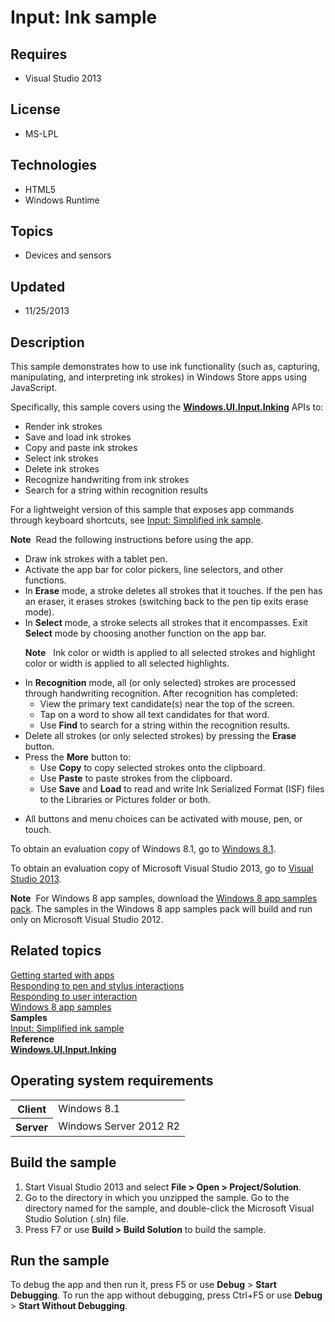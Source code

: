 # Input: Ink sample
## Requires
- Visual Studio 2013
## License
- MS-LPL
## Technologies
- HTML5
- Windows Runtime
## Topics
- Devices and sensors
## Updated
- 11/25/2013
## Description

<div id="mainSection">
<p></p>
<p>This sample demonstrates how to use ink functionality (such as, capturing, manipulating, and interpreting ink strokes) in Windows Store apps using JavaScript.
</p>
<p>Specifically, this sample covers using the <a href="http://msdn.microsoft.com/library/windows/apps/br208524">
<b>Windows.UI.Input.Inking</b></a> APIs to:</p>
<ul>
<li>Render ink strokes </li><li>Save and load ink strokes </li><li>Copy and paste ink strokes </li><li>Select ink strokes </li><li>Delete ink strokes </li><li>Recognize handwriting from ink strokes </li><li>Search for a string within recognition results </li></ul>
<p></p>
For a lightweight version of this sample that exposes app commands through keyboard shortcuts, see
<a href="http://go.microsoft.com/fwlink/p/?linkid=246570">Input: Simplified ink sample</a>.
<p></p>
<p class="note"><b>Note</b>&nbsp;&nbsp;Read the following instructions before using the app.</p>
<ul>
<li>Draw ink strokes with a tablet pen. </li><li>Activate the app bar for color pickers, line selectors, and other functions. </li><li>In <b>Erase</b> mode, a stroke deletes all strokes that it touches. If the pen has an eraser, it erases strokes (switching back to the pen tip exits erase mode).
</li><li>In <b>Select</b> mode, a stroke selects all strokes that it encompasses. Exit
<b>Select</b> mode by choosing another function on the app bar.
<p class="note"><b>Note</b>&nbsp;&nbsp; Ink color or width is applied to all selected strokes and highlight color or width is applied to all selected highlights.
</p>
</li><li>In <b>Recognition</b> mode, all (or only selected) strokes are processed through handwriting recognition. After recognition has completed:
<ul>
<li>View the primary text candidate(s) near the top of the screen. </li><li>Tap on a word to show all text candidates for that word. </li><li>Use <b>Find</b> to search for a string within the recognition results. </li></ul>
</li><li>Delete all strokes (or only selected strokes) by pressing the <b>Erase</b> button.
</li><li>Press the <b>More</b> button to:
<ul>
<li>Use <b>Copy</b> to copy selected strokes onto the clipboard. </li><li>Use <b>Paste</b> to paste strokes from the clipboard. </li><li>Use <b>Save</b> and <b>Load</b> to read and write Ink Serialized Format (ISF) files to the Libraries or Pictures folder or both.
</li></ul>
</li><li>
<p>All buttons and menu choices can be activated with mouse, pen, or touch. </p>
</li></ul>
<p></p>
<p>To obtain an evaluation copy of Windows&nbsp;8.1, go to <a href="http://go.microsoft.com/fwlink/p/?linkid=301696">
Windows&nbsp;8.1</a>.</p>
<p>To obtain an evaluation copy of Microsoft Visual Studio&nbsp;2013, go to <a href="http://go.microsoft.com/fwlink/p/?linkid=301697">
Visual Studio&nbsp;2013</a>.</p>
<p></p>
<p class="note"><b>Note</b>&nbsp;&nbsp;For Windows&nbsp;8 app samples, download the <a href="http://go.microsoft.com/fwlink/p/?LinkId=301698">
Windows&nbsp;8 app samples pack</a>. The samples in the Windows&nbsp;8 app samples pack will build and run only on Microsoft Visual Studio&nbsp;2012.</p>
<p></p>
<h2><a id="related_topics"></a>Related topics</h2>
<dl><dt><a href="http://msdn.microsoft.com/library/windows/apps/">Getting started with apps</a>
</dt><dt><a href="http://msdn.microsoft.com/library/windows/apps/hh700425">Responding to pen and stylus interactions</a>
</dt><dt><a href="http://msdn.microsoft.com/library/windows/apps/hh700412">Responding to user interaction</a>
</dt><dt><a href="http://go.microsoft.com/fwlink/p/?LinkID=227694">Windows 8 app samples</a>
</dt><dt><b>Samples</b> </dt><dt><a href="http://go.microsoft.com/fwlink/p/?linkid=246570">Input: Simplified ink sample</a>
</dt><dt><b>Reference</b> </dt><dt><a href="http://msdn.microsoft.com/library/windows/apps/br208524"><b>Windows.UI.Input.Inking</b></a>
</dt></dl>
<h2>Operating system requirements</h2>
<table>
<tbody>
<tr>
<th>Client</th>
<td><dt>Windows&nbsp;8.1 </dt></td>
</tr>
<tr>
<th>Server</th>
<td><dt>Windows Server&nbsp;2012&nbsp;R2 </dt></td>
</tr>
</tbody>
</table>
<h2>Build the sample</h2>
<ol>
<li>Start Visual Studio&nbsp;2013 and select <b>File &gt; Open &gt; Project/Solution</b>.
</li><li>Go to the directory in which you unzipped the sample. Go to the directory named for the sample, and double-click the Microsoft Visual Studio Solution (.sln) file.
</li><li>Press F7 or use <b>Build &gt; Build Solution</b> to build the sample. </li></ol>
<h2>Run the sample</h2>
<p>To debug the app and then run it, press F5 or use <b>Debug</b> &gt; <b>Start Debugging</b>. To run the app without debugging, press Ctrl&#43;F5 or use
<b>Debug</b> &gt; <b>Start Without Debugging</b>.</p>
</div>
